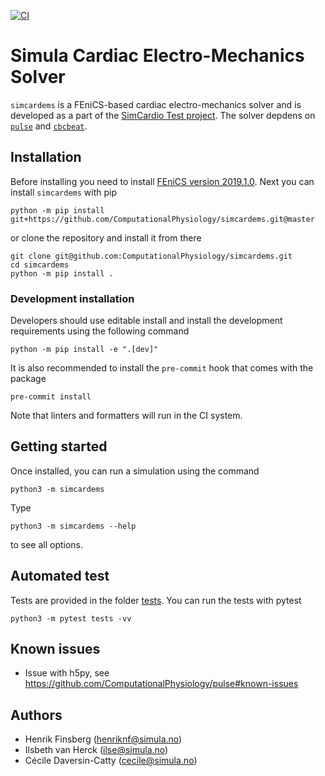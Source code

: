 [![CI](https://github.com/ComputationalPhysiology/simcardems/actions/workflows/main.yml/badge.svg)](https://github.com/ComputationalPhysiology/simcardems/actions/workflows/main.yml)

# Simula Cardiac Electro-Mechanics Solver

`simcardems` is a FEniCS-based cardiac electro-mechanics solver and is developed as a part of the [SimCardio Test project](https://www.simcardiotest.eu/wordpress/). The solver depdens on [`pulse`](https://github.com/ComputationalPhysiology/pulse) and [`cbcbeat`](https://github.com/ComputationalPhysiology/cbcbeat).


## Installation

Before installing you need to install [FEniCS version 2019.1.0](https://fenicsproject.org/download/). Next you can install `simcardems` with pip

```
python -m pip install git+https://github.com/ComputationalPhysiology/simcardems.git@master
```
or clone the repository and install it from there

```
git clone git@github.com:ComputationalPhysiology/simcardems.git
cd simcardems
python -m pip install .
```

### Development installation

Developers should use editable install and install the development requirements using the following command
```
python -m pip install -e ".[dev]"
```
It is also recommended to install the `pre-commit` hook that comes with the package
```
pre-commit install
```
Note that linters and formatters will run in the CI system.


## Getting started
Once installed, you can run a simulation using the command
```
python3 -m simcardems
```
Type
```
python3 -m simcardems --help
```
to see all options.

## Automated test

Tests are provided in the folder [tests](tests). You can run the tests with pytest

```
python3 -m pytest tests -vv
```


## Known issues

- Issue with h5py, see https://github.com/ComputationalPhysiology/pulse#known-issues


## Authors
- Henrik Finsberg (henriknf@simula.no)
- Ilsbeth van Herck (ilse@simula.no)
- Cécile Daversin-Catty (cecile@simula.no)
